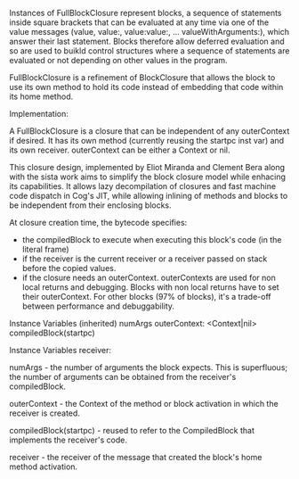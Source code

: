 Instances of FullBlockClosure represent blocks, a sequence of statements inside square brackets that can be evaluated at any time via one of the value messages (value, value:, value:value:, ... valueWithArguments:), which answer their last statement.  Blocks therefore allow deferred evaluation and so are used to buikld control structures where a sequence of statements are evaluated or not depending on other values in the program.

FullBlockClosure is a refinement of BlockClosure that allows the block to use its own method to hold its code instead of embedding that code within its home method.

Implementation:

A FullBlockClosure is a closure that can be independent of any outerContext if desired.  It has its own method (currently reusing the startpc inst var) and its own receiver.  outerContext can be either a Context or nil.

This closure design, implemented by Eliot Miranda and Clement Bera along with the sista work aims to simplify the block closure model while enhacing its capabilities. It allows lazy decompilation of closures and fast machine code dispatch in Cog's JIT, while allowing inlining of methods and blocks to be independent from their enclosing blocks.

At closure creation time, the bytecode specifies:
- the compiledBlock to execute when executing this block's code (in the literal frame)
- if the receiver is the current receiver or a receiver passed on stack before the copied values.
- if the closure needs an outerContext. outerContexts are used for non local returns and debugging. Blocks with non local returns have to set their outerContext. For other blocks (97% of blocks), it's a trade-off between performance and debuggability.

Instance Variables (inherited)
	numArgs				<SmallInteger> 
	outerContext:			<Context|nil> 
	compiledBlock(startpc) <CompiledBlock>

Instance Variables
	receiver:				<Object>

numArgs
	- the number of arguments the block expects. This is superfluous; the number of arguments can be obtained from the receiver's compiledBlock.

outerContext
	- the Context of the method or block activation in which the receiver is created.

compiledBlock(startpc)
	- reused to refer to the CompiledBlock that implements the receiver's code.

receiver
	- the receiver of the message that created the block's home method activation.